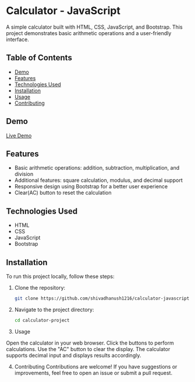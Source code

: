 # Calculator - JavaScript

A simple calculator built with HTML, CSS, JavaScript, and Bootstrap. This project demonstrates basic arithmetic operations and a user-friendly interface.

## Table of Contents

- [Demo](#demo)
- [Features](#features)
- [Technologies Used](#technologies-used)
- [Installation](#installation)
- [Usage](#usage)
- [Contributing](#contributing)

## Demo

[Live Demo](link-to-your-live-demo)

## Features

- Basic arithmetic operations: addition, subtraction, multiplication, and division
- Additional features: square calculation, modulus, and decimal support
- Responsive design using Bootstrap for a better user experience
- Clear(AC) button to reset the calculation

## Technologies Used

- HTML
- CSS
- JavaScript
- Bootstrap

## Installation

To run this project locally, follow these steps:

1. Clone the repository:

   ```bash
   git clone https://github.com/shivadhanush1216/calculator-javascript.git
   ```

2. Navigate to the project directory:
   ```bash
   cd calculator-project
   ```
3. Usage

Open the calculator in your web browser.
Click the buttons to perform calculations.
Use the "AC" button to clear the display.
The calculator supports decimal input and displays results accordingly.

4. Contributing
   Contributions are welcome! If you have suggestions or improvements, feel free to open an issue or submit a pull request.
